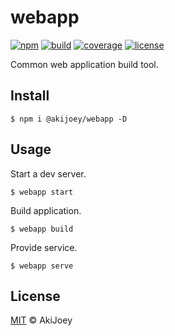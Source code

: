 # webapp

[![npm][npm-image]][npm-url]
[![build][build-image]][build-url]
[![coverage][coverage-image]][coverage-url]
[![license][license-image]][license-url]

Common web application build tool.

## Install

`$ npm i @akijoey/webapp -D`

## Usage

Start a dev server.

`$ webapp start`

Build application.

`$ webapp build`

Provide service.

`$ webapp serve`

## License

[MIT][license-url] © AkiJoey

[npm-image]: https://img.shields.io/npm/v/@akijoey/webapp
[npm-url]: https://www.npmjs.com/package/@akijoey/webapp
[build-image]: https://img.shields.io/github/workflow/status/akijoey/webapp/Build
[build-url]: https://github.com/akijoey/webapp/actions/workflows/build.yml
[coverage-image]: https://img.shields.io/codecov/c/gh/akijoey/webapp
[coverage-url]: https://codecov.io/gh/akijoey/webapp
[license-image]: https://img.shields.io/github/license/akijoey/webapp
[license-url]: https://github.com/akijoey/webapp/blob/main/LICENSE
